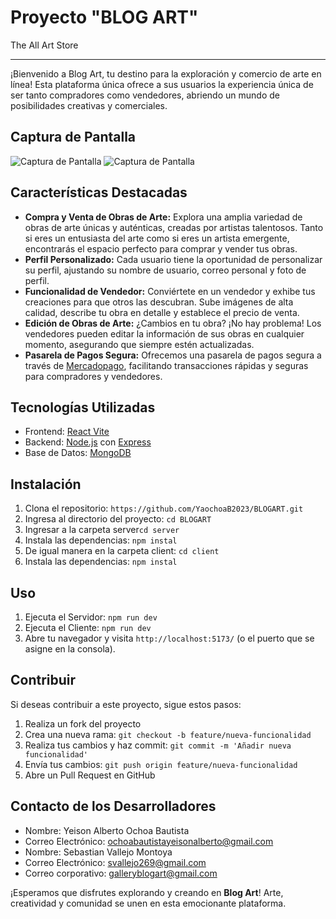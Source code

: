 # Proyecto "BLOG ART"

The All Art Store
***
¡Bienvenido a Blog Art, tu destino para la exploración y comercio de arte en línea! Esta plataforma única ofrece a sus usuarios la experiencia única de ser tanto compradores como vendedores, abriendo un mundo de posibilidades creativas y comerciales.

## Captura de Pantalla

![Captura de Pantalla](https://github.com/YaochoaB2023/BLOGART/assets/127530521/903f0024-111b-43fc-a552-b4ef6b0f6dbc)
![Captura de Pantalla](https://github.com/YaochoaB2023/BLOGART/assets/127530521/8d65c002-7a1f-4bf1-8d06-7f773b1daa12)

## Características Destacadas

- **Compra y Venta de Obras de Arte:** Explora una amplia variedad de obras de arte únicas y auténticas, creadas por artistas talentosos. Tanto si eres un entusiasta del arte como si eres un artista emergente, encontrarás el espacio perfecto para comprar y vender tus obras.
- **Perfil Personalizado:** Cada usuario tiene la oportunidad de personalizar su perfil, ajustando su nombre de usuario, correo personal y foto de perfil. 
- **Funcionalidad de Vendedor:** Conviértete en un vendedor y exhibe tus creaciones para que otros las descubran. Sube imágenes de alta calidad, describe tu obra en detalle y establece el precio de venta.
- **Edición de Obras de Arte:** ¿Cambios en tu obra? ¡No hay problema! Los vendedores pueden editar la información de sus obras en cualquier momento, asegurando que siempre estén actualizadas.
- **Pasarela de Pagos Segura:** Ofrecemos una pasarela de pagos segura a través de [Mercadopago](https://www.mercadopago.com.co/), facilitando transacciones rápidas y seguras para compradores y vendedores.

## Tecnologías Utilizadas

- Frontend: [React Vite](https://es.react.dev/](https://vitejs.dev/guide/))
- Backend: [Node.js](https://nodejs.org/en) con [Express](https://expressjs.com/)
- Base de Datos: [MongoDB](https://www.mongodb.com/es)

## Instalación

1. Clona el repositorio: `https://github.com/YaochoaB2023/BLOGART.git`
2. Ingresa al directorio del proyecto: `cd BLOGART`
3. Ingresar a la carpeta server`cd server`
4. Instala las dependencias: `npm instal`
5. De igual manera en la carpeta client: `cd client`
6. Instala las dependencias: `npm instal`


## Uso

1. Ejecuta el Servidor: `npm run dev`
2. Ejecuta el Cliente: `npm run dev`
3. Abre tu navegador y visita `http://localhost:5173/` (o el puerto que se asigne en la consola).

## Contribuir

Si deseas contribuir a este proyecto, sigue estos pasos:

1. Realiza un fork del proyecto
2. Crea una nueva rama: `git checkout -b feature/nueva-funcionalidad`
3. Realiza tus cambios y haz commit: `git commit -m 'Añadir nueva funcionalidad'`
4. Envía tus cambios: `git push origin feature/nueva-funcionalidad`
5. Abre un Pull Request en GitHub

## Contacto de los Desarrolladores

- Nombre: Yeison Alberto Ochoa Bautista
- Correo Electrónico: [ochoabautistayeisonalberto@gmail.com](ochoabautistayeisonalberto@gmail.com)
- Nombre: Sebastian Vallejo Montoya
- Correo Electrónico: [svallejo269@gmail.com](svallejo269@gmail.com)
- Correo corporativo: [galleryblogart@gmail.com](galleryblogart@gmail.com)
  
¡Esperamos que disfrutes explorando y creando en **Blog Art**! Arte, creatividad y comunidad se unen en esta emocionante plataforma.
